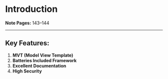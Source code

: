 # Introduction  
**Note Pages:** 143–144  

---

## Key Features:  

1. **MVT (Model View Template)**  
2. **Batteries Included Framework**  
3. **Excellent Documentation**  
4. **High Security**  
